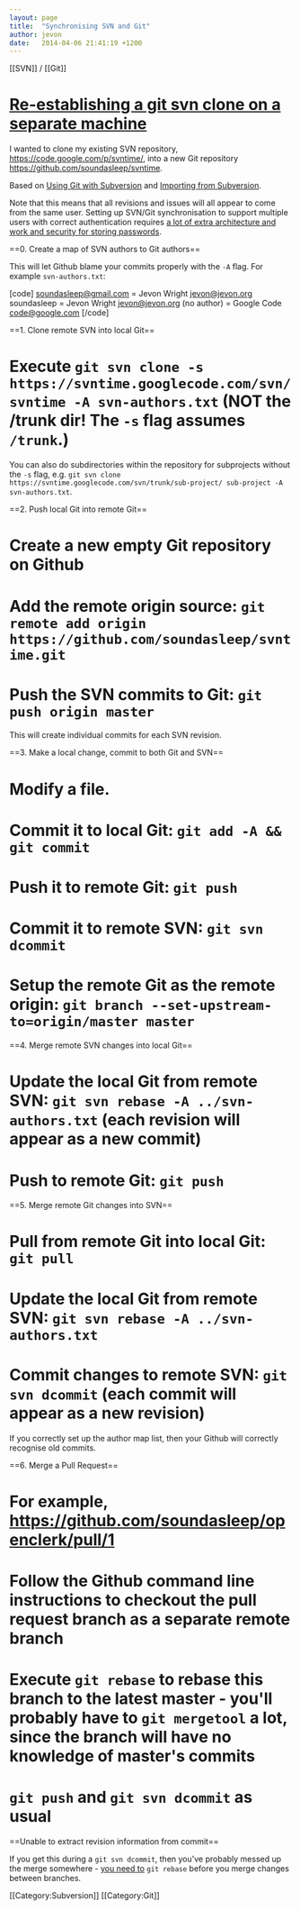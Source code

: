 ```yaml
---
layout: page
title:  "Synchronising SVN and Git"
author: jevon
date:   2014-04-06 21:41:19 +1200
---
```


[[SVN]] / [[Git]]

# <a href="http://stackoverflow.com/questions/22549055/re-establishing-a-git-svn-clone-on-a-separate-machine">Re-establishing a git svn clone on a separate machine</a>

I wanted to clone my existing SVN repository, https://code.google.com/p/svntime/, into a new Git repository https://github.com/soundasleep/svntime.

Based on <a href="http://viget.com/extend/effectively-using-git-with-subversion">Using Git with Subversion</a> and <a href="https://help.github.com/articles/importing-from-subversion">Importing from Subversion</a>.

Note that this means that all revisions and issues will all appear to come from the same user. Setting up SVN/Git synchronisation to support multiple users with correct authentication requires <a href="https://github.com/mrts/git-svn-bridge">a lot of extra architecture and work and security for storing passwords</a>.

==0. Create a map of SVN authors to Git authors==

This will let Github blame your commits properly with the `-A` flag. For example `svn-authors.txt`:

[code]
soundasleep@gmail.com = Jevon Wright <jevon@jevon.org>
soundasleep = Jevon Wright <jevon@jevon.org>
(no author) = Google Code <code@google.com>
[/code]

==1. Clone remote SVN into local Git==

# Execute `git svn clone -s https://svntime.googlecode.com/svn/ svntime -A svn-authors.txt` (NOT the /trunk dir! The `-s` flag assumes `/trunk`.)

You can also do subdirectories within the repository for subprojects without the `-s` flag, e.g. `git svn clone https://svntime.googlecode.com/svn/trunk/sub-project/ sub-project -A svn-authors.txt`.

==2. Push local Git into remote Git==

# Create a new empty Git repository on Github
# Add the remote origin source: `git remote add origin https://github.com/soundasleep/svntime.git`
# Push the SVN commits to Git: `git push origin master`

This will create individual commits for each SVN revision.

==3. Make a local change, commit to both Git and SVN==

# Modify a file.
# Commit it to local Git: `git add -A && git commit`
# Push it to remote Git: `git push`
# Commit it to remote SVN: `git svn dcommit`
# Setup the remote Git as the remote origin: `git branch --set-upstream-to=origin/master master`

==4. Merge remote SVN changes into local Git==

# Update the local Git from remote SVN: `git svn rebase -A ../svn-authors.txt` (each revision will appear as a new commit)
# Push to remote Git: `git push` 

==5. Merge remote Git changes into SVN==

# Pull from remote Git into local Git: `git pull`
# Update the local Git from remote SVN: `git svn rebase -A ../svn-authors.txt`
# Commit changes to remote SVN: `git svn dcommit` (each commit will appear as a new revision)

If you correctly set up the author map list, then your Github will correctly recognise old commits.

==6. Merge a Pull Request==

# For example, https://github.com/soundasleep/openclerk/pull/1
# Follow the Github command line instructions to checkout the pull request branch as a separate remote branch
# Execute `git rebase` to rebase this branch to the latest master - you'll probably have to `git mergetool` a lot, since the branch will have no knowledge of master's commits
# `git push` and `git svn dcommit` as usual

==Unable to extract revision information from commit==

If you get this during a `git svn dcommit`, then you've probably messed up the merge somewhere - <a href="http://stackoverflow.com/a/7772948/39531">you need to</a> `git rebase` before you merge changes between branches.

[[Category:Subversion]]
[[Category:Git]]